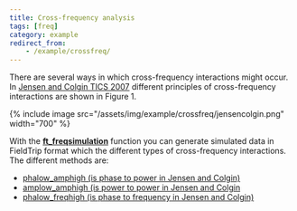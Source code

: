 ```yaml
---
title: Cross-frequency analysis
tags: [freq]
category: example
redirect_from:
    - /example/crossfreq/
---
```


There are several ways in which cross-frequency interactions might occur. In [Jensen and Colgin TICS 2007](https://doi.org/10.1016/j.tics.2007.05.003) different principles of cross-frequency interactions are shown in Figure 1.

{% include image src="/assets/img/example/crossfreq/jensencolgin.png" width="700" %}

With the **[ft_freqsimulation](/reference/ft_freqsimulation)** function you can generate simulated data in FieldTrip format which the different types of cross-frequency interactions. The different methods are:

- [phalow_amphigh (is phase to power in Jensen and Colgin)](/example/spectral/crossfreq/phalow_amphigh)
- [amplow_amphigh (is power to power in Jensen and Colgin](/example/spectral/crossfreq/amplow_amphigh)
- [phalow_freqhigh (is phase to frequency in Jensen and Colgin)](/example/spectral/crossfreq/phalow_freqhigh)
